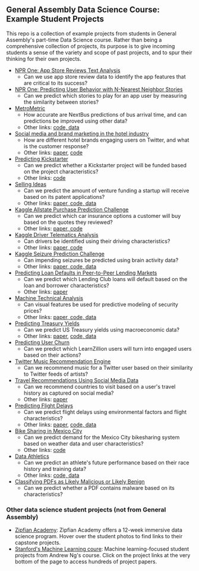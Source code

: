 ## General Assembly Data Science Course: Example Student Projects

This repo is a collection of example projects from students in General Assembly's part-time Data Science course. Rather than being a comprehensive collection of projects, its purpose is to give incoming students a sense of the variety and scope of past projects, and to spur their thinking for their own projects.

* [NPR One: App Store Reviews Text Analysis](pdf/npr_reviews_presentation.pdf)
    * Can we use app store review data to identify the app features that are critical to its success?
* [NPR One: Predicting User Behavior with N-Nearest Neighbor Stories](pdf/npr_stories_presentation.pdf)
    * Can we predict which stories to play for an app user by measuring the similarity between stories?
* [MetroMetric](pdf/bus_presentation.pdf)
    * How accurate are NextBus predictions of bus arrival time, and can predictions be improved using other data?
    * Other links: [code, data](https://github.com/dokbrown/MetroMetric)
* [Social media and brand marketing in the hotel industry](pdf/hotel_presentation.pdf)
    * How are different hotel brands engaging users on Twitter, and what is the customer response?
    * Other links: [paper](pdf/hotel_paper.pdf), [code](https://github.com/dblosqrl/hoteltweets)
* [Predicting Kickstarter](pdf/kickstarter_presentation.pdf)
    * Can we predict whether a Kickstarter project will be funded based on the project characteristics?
    * Other links: [code](http://nbviewer.ipython.org/url/www.rubennaeff.nl/extra/gads7/rubennaeff_kickstarter_notebook.ipynb)
* [Selling Ideas](pdf/startup_presentation.pdf)
    * Can we predict the amount of venture funding a startup will receive based on its patent applications?
    * Other links: [paper, code, data](https://github.com/jwknobloch/DAT4_final_project)
* [Kaggle Allstate Purchase Prediction Challenge](https://speakerdeck.com/justmarkham/allstate-purchase-prediction-challenge-on-kaggle)
    * Can we predict which car insurance options a customer will buy based on the quotes they reviewed?
    * Other links: [paper, code](https://github.com/justmarkham/kaggle-allstate)
* [Kaggle Driver Telematics Analysis](pdf/driver_presentation.pdf)
    * Can drivers be identified using their driving characteristics?
    * Other links: [paper, code](https://github.com/justmarkham/DAT4-students/tree/master/frank/project_final)
* [Kaggle Seizure Prediction Challenge](pdf/seizure_presentation.pdf)
    * Can impending seizures be predicted using brain activity data?
    * Other links: [paper, code, data](https://github.com/justmarkham/DAT3-students/tree/master/chad/project)
* [Predicting Loan Defaults in Peer-to-Peer Lending Markets](pdf/loans_presentation.pdf)
    * Can we predict which Lending Club loans will default based on the loan and borrower characteristics?
    * Other links: [paper](pdf/loans_paper.pdf)
* [Machine Technical Analysis](pdf/visual_presentation.pdf)
    * Can visual features be used for predictive modeling of security prices?
    * Other links: [paper, code, data](https://github.com/cs79/TS_Project)
* [Predicting Treasury Yields](pdf/yields_presentation.pdf)
    * Can we predict US Treasury yields using macroeconomic data?
    * Other links: [paper](pdf/yields_paper.pdf), [code, data](https://github.com/justmarkham/DAT3-students/tree/master/linda)
* [Predicting User Churn](pdf/churn_presentation.pdf)
    * Can we predict which LearnZillion users will turn into engaged users based on their actions?
* [Twitter Music Recommendation Engine](pdf/music_presentation.pdf)
    * Can we recommend music for a Twitter user based on their similarity to Twitter feeds of artists?
* [Travel Recommendations Using Social Media Data](pdf/travel_presentation.pdf)
    * Can we recommend countries to visit based on a user's travel history as captured on social media?
    * Other links: [paper](pdf/travel_paper.pdf)
* [Predicting Flight Delays](pdf/flight_presentation.pdf)
    * Can we predict flight delays using environmental factors and flight characteristics?
    * Other links: [paper](pdf/flight_paper.pdf), [code, data](https://github.com/justmarkham/DAT3-students/tree/master/christine/Final%20Project)
* [Bike Sharing in Mexico City](pdf/bike_presentation.pdf)
    * Can we predict demand for the Mexico City bikesharing system based on weather data and user characteristics?
    * Other links: [code](https://github.com/justmarkham/gadsdc2/tree/master/final_project/jesus)
* [Data Athletics](pdf/athletics_presentation.pdf)
    * Can we predict an athlete's future performance based on their race history and training data?
    * Other links: [code, data](https://github.com/cabhishek/datascience)
* [Classifying PDFs as Likely Malicious or Likely Benign](pdf/malware_presentation.pdf)
    * Can we predict whether a PDF contains malware based on its characteristics?

### Other data science student projects (not from General Assembly)

* [Zipfian Academy](http://www.zipfianacademy.com/alumni): Zipfian Academy offers a 12-week immersive data science program. Hover over the student photos to find links to their capstone projects.
* [Stanford's Machine Learning coure](http://cs229.stanford.edu/): Machine learning-focused student projects from Andrew Ng's course. Click on the project links at the very bottom of the page to access hundreds of project papers.
